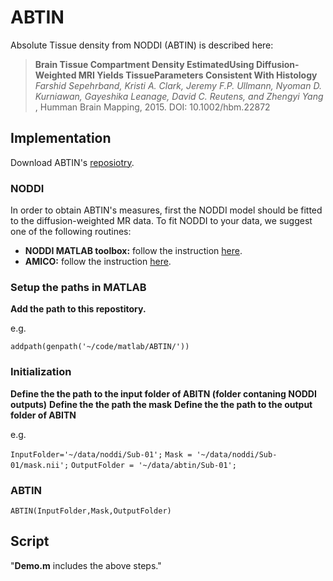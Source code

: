 # ABTIN
Absolute Tissue density from NODDI (ABTIN) is described here:
>**Brain Tissue Compartment Density EstimatedUsing Diffusion-Weighted MRI Yields TissueParameters Consistent With Histology**
>*Farshid Sepehrband, Kristi A. Clark, Jeremy F.P. Ullmann, Nyoman D. Kurniawan, Gayeshika Leanage, David C. Reutens, and Zhengyi Yang*
>, Humman Brain Mapping, 2015. DOI: 10.1002/hbm.22872

## Implementation
Download ABTIN's [reposiotry](https://github.com/sepehrband/ABTIN/archive/master.zip). 

### NODDI
In order to obtain ABTIN's measures, first the NODDI model should be fitted to the diffusion-weighted MR data.  To fit NODDI to your data, we suggest one of the following routines:

- **NODDI MATLAB toolbox:** follow the instruction [here](http://mig.cs.ucl.ac.uk/index.php?n=Tutorial.NODDImatlab).
- **AMICO:** follow the instruction [here](https://github.com/daducci/AMICO).

### Setup the paths in MATLAB
**Add the path to this repostitory.**

e.g. 

`addpath(genpath('~/code/matlab/ABTIN/'))`

### Initialization 
**Define the the path to the input folder of ABITN (folder contaning NODDI outputs)**
**Define the the path the mask**
**Define the the path to the output folder of ABITN**

e.g.

`InputFolder='~/data/noddi/Sub-01';`
`Mask = '~/data/noddi/Sub-01/mask.nii';`
`OutputFolder = '~/data/abtin/Sub-01';`

### ABTIN
`ABTIN(InputFolder,Mask,OutputFolder)`

## Script
"**Demo.m** includes the above steps."
